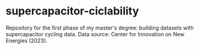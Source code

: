 # supercapacitor-ciclability
Repository for the first phase of my master's degree: building datasets with supercapacitor cycling data. Data source: Center for Innovation on New Energies (2023).
